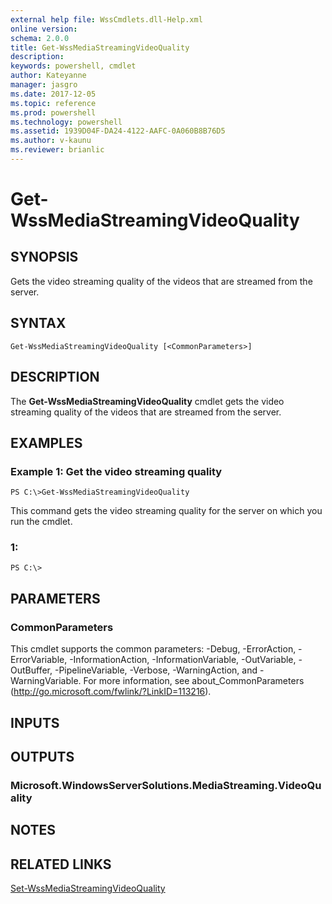 ```yaml
---
external help file: WssCmdlets.dll-Help.xml
online version: 
schema: 2.0.0
title: Get-WssMediaStreamingVideoQuality
description: 
keywords: powershell, cmdlet
author: Kateyanne
manager: jasgro
ms.date: 2017-12-05
ms.topic: reference
ms.prod: powershell
ms.technology: powershell
ms.assetid: 1939D04F-DA24-4122-AAFC-0A060B8B76D5
ms.author: v-kaunu
ms.reviewer: brianlic
---
```


# Get-WssMediaStreamingVideoQuality

## SYNOPSIS
Gets the video streaming quality of the videos that are streamed from the server.

## SYNTAX

```
Get-WssMediaStreamingVideoQuality [<CommonParameters>]
```

## DESCRIPTION
The **Get-WssMediaStreamingVideoQuality** cmdlet gets the video streaming quality of the videos that are streamed from the server.

## EXAMPLES

### Example 1: Get the video streaming quality
```
PS C:\>Get-WssMediaStreamingVideoQuality
```

This command gets the video streaming quality for the server on which you run the cmdlet.

### 1:
```
PS C:\>
```

## PARAMETERS

### CommonParameters
This cmdlet supports the common parameters: -Debug, -ErrorAction, -ErrorVariable, -InformationAction, -InformationVariable, -OutVariable, -OutBuffer, -PipelineVariable, -Verbose, -WarningAction, and -WarningVariable. For more information, see about_CommonParameters (http://go.microsoft.com/fwlink/?LinkID=113216).

## INPUTS

## OUTPUTS

### Microsoft.WindowsServerSolutions.MediaStreaming.VideoQuality

## NOTES

## RELATED LINKS

[Set-WssMediaStreamingVideoQuality](./Set-WssMediaStreamingVideoQuality.md)

